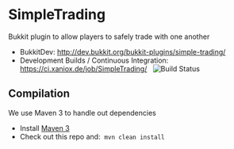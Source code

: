 # SimpleTrading
Bukkit plugin to allow players to safely trade with one another

* BukkitDev: http://dev.bukkit.org/bukkit-plugins/simple-trading/
* Development Builds / Continuous Integration: https://ci.xaniox.de/job/SimpleTrading/ &nbsp;&nbsp;![Build Status](https://ci.xaniox.de/job/SimpleTrading/badge/icon)

## Compilation

We use Maven 3 to handle out dependencies

* Install [Maven 3](http://maven.apache.org/download.html)
* Check out this repo and:&nbsp;&nbsp;```mvn clean install```
